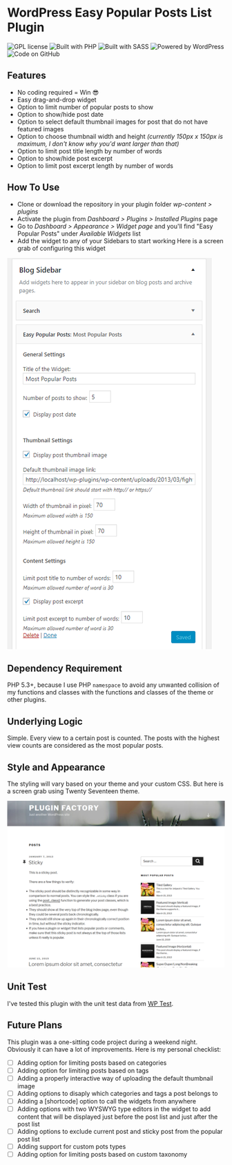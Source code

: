 # WordPress Easy Popular Posts List Plugin
![GPL license](https://img.shields.io/static/v1?style=for-the-badge&label=License&labelColor=555&message=GPL%202&color=0d7ebf&link=http://perso.crans.org/besson/LICENSE.html) ![Built with PHP](https://img.shields.io/static/v1?style=for-the-badge&logo=PHP&logoColor=white&label=BUILT%20WITH&labelColor=777BB4&message=PHP&color=555&link=https://www.php.net) ![Built with SASS](https://img.shields.io/static/v1?style=for-the-badge&logo=Sass&logoColor=white&label=BUILT%20WITH&labelColor=CC6699&message=SASS&color=555&link=https://sass-lang.com) ![Powered by WordPress](https://img.shields.io/static/v1?style=for-the-badge&logo=WordPress&logoColor=white&label=POWERED%20BY&labelColor=21759B&message=WORDPRESS&color=555&link=https://wordpress.org) ![Code on GitHub](https://img.shields.io/static/v1?style=for-the-badge&logo=GitHub&logoColor=white&label=CODE%20ON&labelColor=181717&message=GITHUB&color=555&link=https://github.com/iftee/ift-popular-posts)

## Features
- No coding required = Win :sunglasses:
- Easy drag-and-drop widget
- Option to limit number of popular posts to show
- Option to show/hide post date
- Option to select default thumbnail images for post that do not have featured images
- Option to choose thumbnail width and height _(currently 150px x 150px is maximum, I don't know why you'd want larger than that)_
- Option to limit post title length by number of words
- Option to show/hide post excerpt
- Option to limit post excerpt length by number of words

## How To Use
- Clone or download the repository in your plugin folder _wp-content > plugins_
- Activate the plugin from _Dashboard > Plugins > Installed Plugins_ page
- Go to _Dashboard > Appearance > Widget page_ and you'll find "Easy Popular Posts" under _Available Widgets_ list
- Add the widget to any of your Sidebars to start working
Here is a screen grab of configuring this widget

![Widget Settings](screenshot.png)

## Dependency Requirement
PHP 5.3+, because I use PHP <code>namespace</code> to avoid any unwanted collision of my functions and classes with the functions and classes of the theme or other plugins.

## Underlying Logic
Simple. Every view to a certain post is counted. The posts with the highest view counts are considered as the most popular posts.

## Style and Appearance
The styling will vary based on your theme and your custom CSS. But here is a screen grab using Twenty Seventeen theme.

![Preview on Twenty Seventeen Theme](theme-preview.png)

## Unit Test
I've tested this plugin with the unit test data from [WP Test](http://wptest.io).

## Future Plans
This plugin was a one-sitting code project during a weekend night. Obviously it can have a lot of improvements. Here is my personal checklist:
- [ ] Adding option for limiting posts based on categories
- [ ] Adding option for limiting posts based on tags
- [ ] Adding a properly interactive way of uploading the default thumbnail image
- [ ] Adding options to disaply which categories and tags a post belongs to
- [ ] Adding a [shortcode] option to call the widgets from anywhere
- [ ] Adding options with two WYSWYG type editors in the widget to add content that will be displayed just before the post list and just after the post list
- [ ] Adding options to exclude current post and sticky post from the popular post list
- [ ] Adding support for custom pots types
- [ ] Adding option for limiting posts based on custom taxonomy
